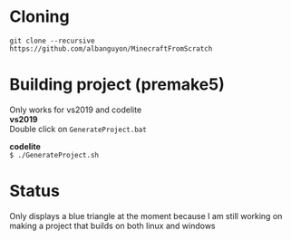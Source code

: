 # Cloning
` git clone --recursive https://github.com/albanguyon/MinecraftFromScratch `

# Building project (premake5)
Only works for vs2019 and codelite\
__vs2019__\
Double click on ` GenerateProject.bat `

__codelite__\
`$ ./GenerateProject.sh`

# Status
Only displays a blue triangle at the moment because I am still working on making a project that builds on both linux and windows
